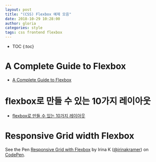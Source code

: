 ```yaml
---
layout: post
title: "(CSS) Flexbox 예제 모음"
date: 2018-10-29 10:28:00
author: gloria
categories: style
tags: css frontend flexbox
---
```


* TOC
{:toc}

# A Complete Guide to Flexbox

* [A Complete Guide to Flexbox](https://css-tricks.com/snippets/css/a-guide-to-flexbox/)

# flexbox로 만들 수 있는 10가지 레이아웃

* [flexbox로 만들 수 있는 10가지 레이아웃](https://d2.naver.com/helloworld/8540176)

# Responsive Grid width Flexbox

<p data-height="265" data-theme-id="0" data-slug-hash="jcLlp" data-default-tab="html,result" data-user="irinakramer" data-embed-version="2" data-pen-title="Responsive Grid with Flexbox" class="codepen">See the Pen <a href="https://codepen.io/irinakramer/pen/jcLlp/">Responsive Grid with Flexbox</a> by Irina K (<a href="https://codepen.io/irinakramer">@irinakramer</a>) on <a href="https://codepen.io">CodePen</a>.</p>
<script async src="https://static.codepen.io/assets/embed/ei.js"></script>
